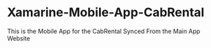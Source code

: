 # Xamarine-Mobile-App-CabRental
This is the Mobile App for the CabRental Synced From the Main App Website
